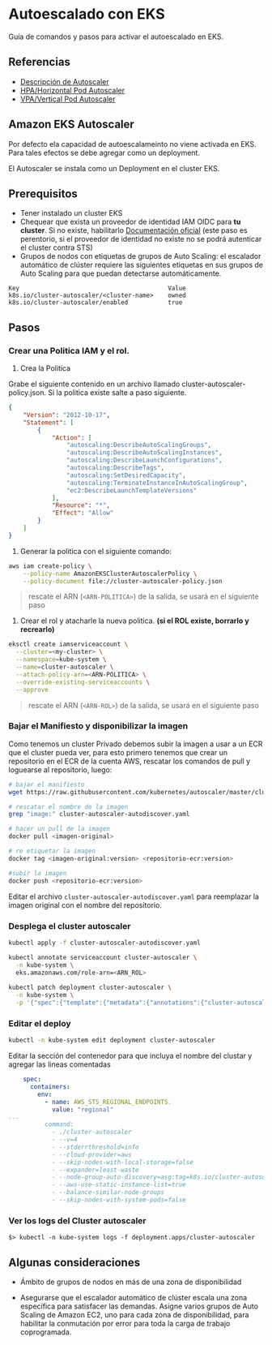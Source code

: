 # Autoescalado con EKS
Guía de comandos y pasos para activar el autoescalado en EKS.

## Referencias
- [Descripción de Autoscaler](https://docs.aws.amazon.com/eks/latest/userguide/cluster-autoscaler.html)
- [HPA/Horizontal Pod Autoscaler](https://docs.aws.amazon.com/eks/latest/userguide/horizontal-pod-autoscaler.html)
- [VPA/Vertical Pod Autoscaler](https://docs.aws.amazon.com/eks/latest/userguide/vertical-pod-autoscaler.html)

## Amazon EKS Autoscaler
Por defecto ela capacidad de autoescalameinto no viene activada en EKS. Para tales efectos se debe agregar como un deployment.

El Autoscaler se instala como un Deployment en el cluster EKS.

## Prerequisitos 
- Tener instalado un cluster EKS
- Chequear que exista un proveedor de identidad IAM OIDC para **tu cluster**. Si no existe, habilitarlo [Documentación oficial](https://docs.aws.amazon.com/eks/latest/userguide/enable-iam-roles-for-service-accounts.html) (este paso es perentorio, si el proveedor de identidad no existe no se podrá autenticar el cluster contra STS)
- Grupos de nodos con etiquetas de grupos de Auto Scaling: el escalador automático de clúster requiere las siguientes etiquetas en sus grupos de Auto Scaling para que puedan detectarse automáticamente.

```
Key                                         Value
k8s.io/cluster-autoscaler/<cluster-name>    owned
k8s.io/cluster-autoscaler/enabled           true
```


## Pasos

### Crear una Politica IAM y el rol.

1. Crea la Politica

Grabe el siguiente contenido en un archivo llamado cluster-autoscaler-policy.json. Si la politica existe salte a paso siguiente.


```json
{
    "Version": "2012-10-17",
    "Statement": [
        {
            "Action": [
                "autoscaling:DescribeAutoScalingGroups",
                "autoscaling:DescribeAutoScalingInstances",
                "autoscaling:DescribeLaunchConfigurations",
                "autoscaling:DescribeTags",
                "autoscaling:SetDesiredCapacity",
                "autoscaling:TerminateInstanceInAutoScalingGroup",
                "ec2:DescribeLaunchTemplateVersions"
            ],
            "Resource": "*",
            "Effect": "Allow"
        }
    ]
}
```

1.  Generar la politica con el siguiente comando:

```bash
aws iam create-policy \
    --policy-name AmazonEKSClusterAutoscalerPolicy \
    --policy-document file://cluster-autoscaler-policy.json
```

> rescate el ARN (`<ARN-POLITICA>`) de la salida, se usará en el siguiente paso

1. Crear el rol y atacharle la nueva politica. **(si el ROL existe, borrarlo y recrearlo)**

```bash
eksctl create iamserviceaccount \
  --cluster=<my-cluster> \
  --namespace=kube-system \
  --name=cluster-autoscaler \
  --attach-policy-arn=<ARN-POLITICA> \
  --override-existing-serviceaccounts \
  --approve
```

> rescate el ARN (`<ARN-ROL>`) de la salida, se usará en el siguiente paso

### Bajar el Manifiesto y disponibilizar la imagen

Como tenemos un cluster Privado debemos subir la imagen a usar a un ECR que el cluster pueda ver, para esto primero tenemos que crear un repositorio en el ECR de la cuenta AWS, rescatar los comandos de pull y loguearse al repositorio, luego: 

```bash
# bajar el manifiesto
wget https://raw.githubusercontent.com/kubernetes/autoscaler/master/cluster-autoscaler/cloudprovider/aws/examples/cluster-autoscaler-autodiscover.yaml

# rescatar el nombre de la imagen 
grep "image:" cluster-autoscaler-autodiscover.yaml

# hacer un pull de la imagen
docker pull <imagen-original>

# re etiquetar la imagen
docker tag <imagen-original:version> <repositorio-ecr:version>

#subir la imagen 
docker push <repositorio-ecr:version>
```

Editar el archivo `cluster-autoscaler-autodiscover.yaml` para reemplazar la imagen original con el nombre del repositorio.



### Desplega el cluster autoscaler

```bash
kubectl apply -f cluster-autoscaler-autodiscover.yaml

kubectl annotate serviceaccount cluster-autoscaler \
  -n kube-system \
  eks.amazonaws.com/role-arn=<ARN_ROL>
  
kubectl patch deployment cluster-autoscaler \
  -n kube-system \
  -p '{"spec":{"template":{"metadata":{"annotations":{"cluster-autoscaler.kubernetes.io/safe-to-evict": "false"}}}}}'
```

### Editar el deploy 


```bash
kubectl -n kube-system edit deployment cluster-autoscaler
```

Editar la sección del contenedor para que incluya el nombre del clustar y agregar las lineas comentadas

```yaml
    spec:
      containers:
        env:                                                                                                                      # agregar
          - name: AWS_STS_REGIONAL_ENDPOINTS.                                                                                     # agregar
            value: "regional"                                                                                                     # agregar
...
          command:
            - ./cluster-autoscaler
            - --v=4
            - --stderrthreshold=info
            - --cloud-provider=aws
            - --skip-nodes-with-local-storage=false
            - --expander=least-waste
            - --node-group-auto-discovery=asg:tag=k8s.io/cluster-autoscaler/enabled,k8s.io/cluster-autoscaler/<mi-cluster-name>    # cambiar
            - --aws-use-static-instance-list=true                                                                                  # agregar
            - --balance-similar-node-groups                                                                                        # agregar
            - --skip-nodes-with-system-pods=false                                                                                  # agregar 
```


### Ver los logs del Cluster autoscaler

```
$> kubectl -n kube-system logs -f deployment.apps/cluster-autoscaler
```

## Algunas consideraciones

- Ámbito de grupos de nodos en más de una zona de disponibilidad

- Asegurarse que el escalador automático de clúster escala una zona específica para satisfacer las demandas. Asigne varios grupos de Auto Scaling de Amazon EC2, uno para cada zona de disponibilidad, para habilitar la conmutación por error para toda la carga de trabajo coprogramada. 

